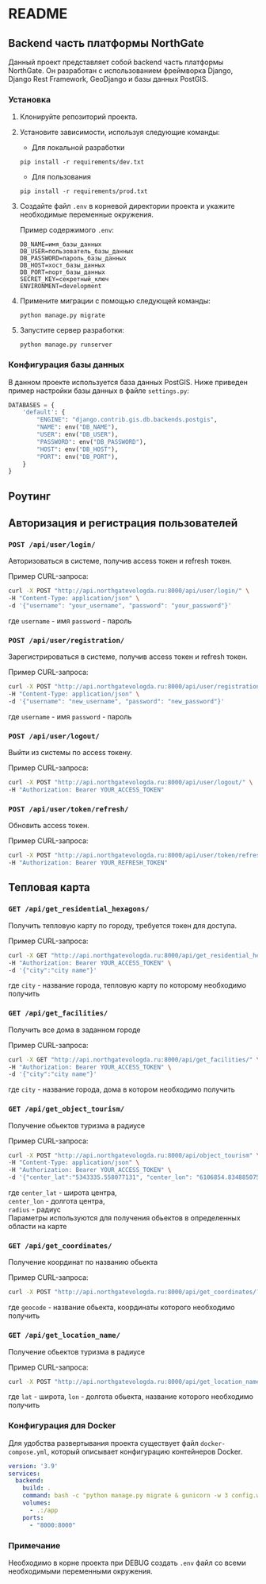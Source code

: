 # README

## Backend часть платформы NorthGate

Данный проект представляет собой backend часть платформы NorthGate. Он разработан с использованием фреймворка Django, Django Rest Framework, GeoDjango и базы данных PostGIS.

### Установка

1. Клонируйте репозиторий проекта.

2. Установите зависимости, используя следующие команды:

   - Для локальной разработки
   ```shell
   pip install -r requirements/dev.txt
   ```

   - Для пользования
   ```shell
   pip install -r requirements/prod.txt
   ```

3. Создайте файл `.env` в корневой директории проекта и укажите необходимые переменные окружения.

   Пример содержимого `.env`:

   ```plaintext
   DB_NAME=имя_базы_данных
   DB_USER=пользователь_базы_данных
   DB_PASSWORD=пароль_базы_данных
   DB_HOST=хост_базы_данных
   DB_PORT=порт_базы_данных
   SECRET_KEY=секретный_ключ
   ENVIRONMENT=development
   ```

4. Примените миграции с помощью следующей команды:
   ```shell
   python manage.py migrate
   ```

5. Запустите сервер разработки:
   ```shell
   python manage.py runserver
   ```

### Конфигурация базы данных

В данном проекте используется база данных PostGIS. Ниже приведен пример настройки базы данных в файле `settings.py`:

```python
DATABASES = {
    'default': {
        "ENGINE": "django.contrib.gis.db.backends.postgis",
        "NAME": env("DB_NAME"), 
        "USER": env("DB_USER"),
        "PASSWORD": env("DB_PASSWORD"),
        "HOST": env("DB_HOST"), 
        "PORT": env("DB_PORT"),
    }
}
```

## Роутинг

## Авторизация и регистрация пользователей

### `POST /api/user/login/`
Авторизоваться в системе, получив access токен и refresh токен.

Пример CURL-запроса:
```bash
curl -X POST "http://api.northgatevologda.ru:8000/api/user/login/" \
-H "Content-Type: application/json" \
-d '{"username": "your_username", "password": "your_password"}'
```
где `username` - имя
    `password` - пароль

### `POST /api/user/registration/`
Зарегистрироваться в системе, получив access токен и refresh токен.

Пример CURL-запроса:
```bash
curl -X POST "http://api.northgatevologda.ru:8000/api/user/registration/" \
-H "Content-Type: application/json" \
-d '{"username": "new_username", "password": "new_password"}'
```
где `username` - имя
    `password` - пароль

### `POST /api/user/logout/`
Выйти из системы по access токену.

Пример CURL-запроса:
```bash
curl -X POST "http://api.northgatevologda.ru:8000/api/user/logout/" \
-H "Authorization: Bearer YOUR_ACCESS_TOKEN"
```

### `POST /api/user/token/refresh/`
Обновить access токен.

Пример CURL-запроса:
```bash
curl -X POST "http://api.northgatevologda.ru:8000/api/user/token/refresh/" \
-H "Authorization: Bearer YOUR_REFRESH_TOKEN"
```

## Тепловая карта

### `GET /api/get_residential_hexagons/`
Получить тепловую карту по городу, требуется токен для доступа.

Пример CURL-запроса:
```bash
curl -X GET "http://api.northgatevologda.ru:8000/api/get_residential_hexagons/" \
-H "Authorization: Bearer YOUR_ACCESS_TOKEN" \
-d '{"city":"city name"}'
```
где `city` - название города, тепловую карту по которому необходимо получить

### `GET /api/get_facilities/`
Получить все дома в заданном городе

Пример CURL-запроса:
```bash
curl -X GET "http://api.northgatevologda.ru:8000/api/get_facilities/" \
-H "Authorization: Bearer YOUR_ACCESS_TOKEN" \
-d '{"city":"city name"}'
```
где `city` - название города, дома в котором необходимо получить

### `GET /api/get_object_tourism/`
Получение обьектов туризма в радиусе

Пример CURL-запроса:
```bash
curl -X POST "http://api.northgatevologda.ru:8000/api/object_tourism" \
-H "Content-Type: application/json" \
-H "Authorization: Bearer YOUR_ACCESS_TOKEN" \
-d '{"center_lat":"5343335.558077131", "center_lon": "6106854.834885075", "radius": "100"}'
```
где `center_lat` - широта центра,  
    `center_lon` - долгота центра,  
    `radius` - радиус  
Параметры используются для получения обьектов в определенных области на карте

### `GET /api/get_coordinates/`
Получение координат по названию обьекта

Пример CURL-запроса:
```bash
curl -X POST "http://api.northgatevologda.ru:8000/api/get_coordinates/?geocode=НАЗВАНИЕ ОБЬЕКТА" \
```
где `geocode` - название обьекта, координаты которого необходимо получить

### `GET /api/get_location_name/`
Получение обьектов туризма в радиусе

Пример CURL-запроса:
```bash
curl -X POST "http://api.northgatevologda.ru:8000/api/get_location_name/?lat=ШИРОТА&lon=ДОЛГОТА"
```
где `lat` - широта, `lon` - долгота обьекта, название которого необходимо получить

### Конфигурация для Docker

Для удобства развертывания проекта существует файл `docker-compose.yml`, который описывает конфигурацию контейнеров Docker.

```yaml
version: '3.9'
services:
  backend:
    build: .
    command: bash -c "python manage.py migrate & gunicorn -w 3 config.wsgi --bind 0.0.0.0:8000"
    volumes:
      - .:/app
    ports:
      - "8000:8000"
```

### Примечание

Необходимо в корне проекта при DEBUG создать `.env` файл со всеми необходимыми переменными окружения.
